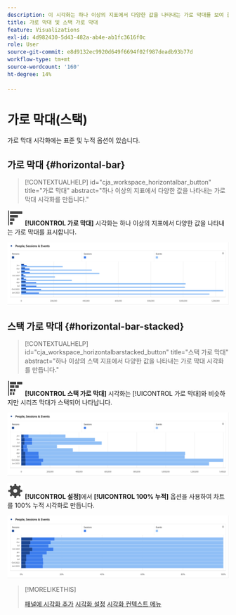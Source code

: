 ```yaml
---
description: 이 시각화는 하나 이상의 지표에서 다양한 값을 나타내는 가로 막대를 보여 줍니다.
title: 가로 막대 및 스택 가로 막대
feature: Visualizations
exl-id: 4d982430-5d43-482a-ab4e-ab1fc3616f0c
role: User
source-git-commit: e8d9132ec9920d649f6694f02f987deadb93b77d
workflow-type: tm+mt
source-wordcount: '160'
ht-degree: 14%

---
```


# 가로 막대(스택)

가로 막대 시각화에는 표준 및 누적 옵션이 있습니다.

## 가로 막대 {#horizontal-bar}

<!-- markdownlint-disable MD034 -->

>[!CONTEXTUALHELP]
>id="cja_workspace_horizontalbar_button"
>title="가로 막대"
>abstract="하나 이상의 지표에서 다양한 값을 나타내는 가로 막대 시각화를 만듭니다."

<!-- markdownlint-enable MD034 -->


![GraphBarHorizontal](/help/assets/icons/GraphBarHorizontal.svg) **[!UICONTROL 가로 막대]** 시각화는 하나 이상의 지표에서 다양한 값을 나타내는 가로 막대를 표시합니다.

![페이지 보기 수, 페이지 속도, 방문 횟수, 시작 횟수, 종료 횟수 등의 지표를 보여 주는 가로 막대형.](assets/horizontal-bar.png)

## 스택 가로 막대 {#horizontal-bar-stacked}

<!-- markdownlint-disable MD034 -->

>[!CONTEXTUALHELP]
>id="cja_workspace_horizontalbarstacked_button"
>title="스택 가로 막대"
>abstract="하나 이상의 스택 지표에서 다양한 값을 나타내는 가로 막대 시각화를 만듭니다."

<!-- markdownlint-enable MD034 -->


![GraphBarHorizontalStacked](/help/assets/icons/GraphBarHorizontalStacked.svg) **[!UICONTROL 스택 가로 막대]** 시각화는 [!UICONTROL 가로 막대]와 비슷하지만 시리즈 막대가 스택되어 나타납니다.

![페이지 보기 수, 방문 횟수, 시작 횟수 및 종료 횟수를 보여 주는 스택 가로 막대형.](assets/horizontal-bar-stacked.png)

![설정](/help/assets/icons/Setting.svg) **[!UICONTROL 설정]**&#x200B;에서 **[!UICONTROL 100% 누적]** 옵션을 사용하여 차트를 100% 누적 시각화로 만듭니다.

![100% 스택 가로 막대](assets/horizontal-bar-stacked100.png)


>[!MORELIKETHIS]
>
>[패널에 시각화 추가](/help/analysis-workspace/visualizations/freeform-analysis-visualizations.md#add-visualizations-to-a-panel)
>[시각화 설정](/help/analysis-workspace/visualizations/freeform-analysis-visualizations.md#settings)
>[시각화 컨텍스트 메뉴](/help/analysis-workspace/visualizations/freeform-analysis-visualizations.md#context-menu)
>

